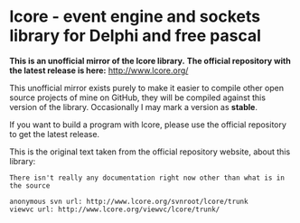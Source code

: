 lcore - event engine and sockets library for Delphi and free pascal
===================================================================

**This is an unofficial mirror of the lcore library.**
**The official repository with the latest release is here:** http://www.lcore.org/

This unofficial mirror exists purely to make it easier to compile other open source projects of mine on GitHub, they will be compiled against this version of the library. Occasionally I may mark a version as **stable**.

If you want to build a program with lcore, please use the official repository to get the latest release.

This is the original text taken from the official repository website, about this library:
```
There isn't really any documentation right now other than what is in the source

anonymous svn url: http://www.lcore.org/svnroot/lcore/trunk
viewvc url: http://www.lcore.org/viewvc/lcore/trunk/
```
